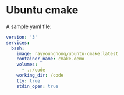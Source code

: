 # Ubuntu cmake

A sample yaml file:

```yml
version: '3'
services:
  bash:
    image: rayyounghong/ubuntu-cmake:latest
    container_name: cmake-demo
    volumes:
      - .:/code
    working_dir: /code
    tty: true
    stdin_open: true
```